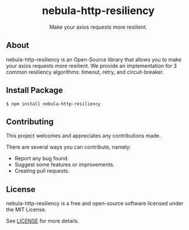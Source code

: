 <h1 align="center">
  nebula-http-resiliency
</h1>
<p align="center">
  Make your axios requests more resilient.
</p>

## About

nebula-http-resiliency is an Open-Source library that allows you to make your axios requests more resilient.
We provide an implementation for 3 common resiliency algorithms: timeout, retry, and circuit-breaker.

## Install Package
```shell
$ npm install nebula-http-resiliency
```

## Contributing

This project welcomes and appreciates any contributions made.

There are several ways you can contribute, namely:

- Report any bug found.
- Suggest some features or improvements.
- Creating pull requests.

## License

nebula-http-resiliency is a free and open-source software licensed under the MIT License.

See [LICENSE](LICENSE) for more details.